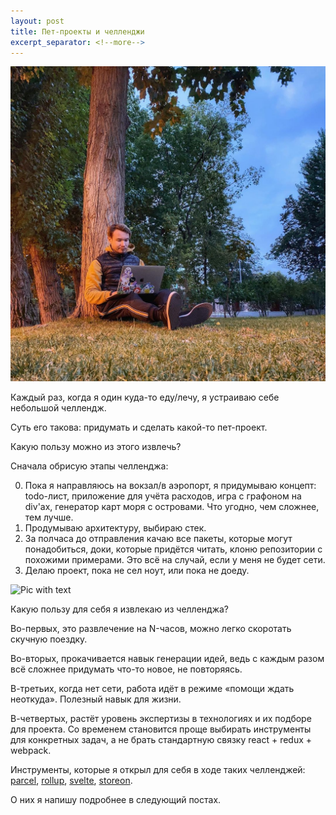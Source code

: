 ```yaml
---
layout: post
title: Пет-проекты и челленджи
excerpt_separator: <!--more-->
---
```


![Pet projects](/assets/pet-projects.jpg)

Каждый раз, когда я один куда-то еду/лечу, я устраиваю себе небольшой челлендж.

<!--more-->

Суть его такова: придумать и сделать какой-то пет-проект.

Какую пользу можно из этого извлечь?

Сначала обрисую этапы челленджа:

0. Пока я направляюсь на вокзал/в аэропорт, я придумываю концепт: todo-лист, приложение для учёта расходов, игра с графоном на div'ах, генератор карт моря с островами. Что угодно, чем сложнее, тем лучше.
1. Продумываю архитектуру, выбираю стек.
2. За полчаса до отправления качаю все пакеты, которые могут понадобиться, доки, которые придётся читать, клоню репозитории с похожими примерами. Это всё на случай, если у меня не будет сети.
3. Делаю проект, пока не сел ноут, или пока не доеду.

<img class="blog-pic" src="https://scontent-waw1-1.cdninstagram.com/v/t51.2885-15/e35/119711566_612122623002502_6236649030554388037_n.jpg?_nc_ht=scontent-waw1-1.cdninstagram.com&_nc_cat=110&_nc_ohc=pd9ODVHcO74AX_HRBKH&tp=1&oh=12d5123e16138337e2200a88f958e540&oe=601E3E3B" alt="Pic with text">

Какую пользу для себя я извлекаю из челленджа?

Во-первых, это развлечение на N-часов, можно легко скоротать скучную поездку.

Во-вторых, прокачивается навык генерации идей, ведь с каждым разом всё сложнее придумать что-то новое, не повторяясь.

В-третьих, когда нет сети, работа идёт в режиме «помощи ждать неоткуда». Полезный навык для жизни.

В-четвертых, растёт уровень экспертизы в технологиях и их подборе для проекта. Со временем становится проще выбирать инструменты для конкретных задач, а не брать стандартную связку react + redux + webpack.

Инструменты, которые я открыл для себя в ходе таких челленджей: [parcel](https://parceljs.org/), [rollup](https://rollupjs.org/), [svelte](https://svelte.dev/), [storeon](https://github.com/storeon/storeon).

О них я напишу подробнее в следующий постах.
